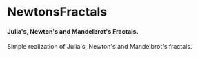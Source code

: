 # NewtonsFractals
<h4>Julia's, Newton's and Mandelbrot's Fractals.</h4> <p>Simple realization of Julia's, Newton's and Mandelbrot's fractals.</p>
